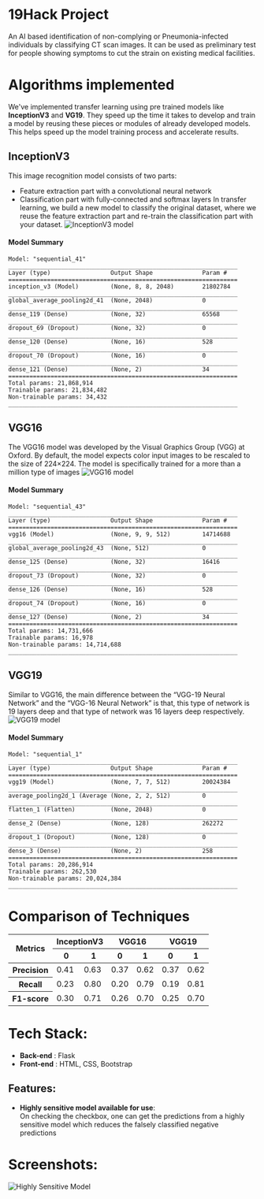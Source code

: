# 19Hack Project
An AI based identification of non-complying or Pneumonia-infected individuals by classifying CT scan images. It can be used as preliminary test for people showing symptoms to cut the strain on existing medical facilities. 

# Algorithms implemented
We've implemented transfer learning using pre trained models like **InceptionV3** and **VG19**. They speed up the time it takes to develop and train a model by reusing these pieces or modules of already developed models. This helps speed up the model training process and accelerate results. 

## InceptionV3
This image recognition model consists of two parts:
 - Feature extraction part with a convolutional neural network
 - Classification part with fully-connected and softmax layers
In transfer learning, we build a new model to classify the original dataset, where we reuse the feature extraction part and re-train the classification part with your dataset.
![InceptionV3 model](https://user-images.githubusercontent.com/40513848/81470679-a7744f80-9209-11ea-87f4-6a0ba1bbf1a5.png)    
#### Model Summary
```
Model: "sequential_41"
_________________________________________________________________
Layer (type)                 Output Shape              Param #   
=================================================================
inception_v3 (Model)         (None, 8, 8, 2048)        21802784  
_________________________________________________________________
global_average_pooling2d_41  (None, 2048)              0         
_________________________________________________________________
dense_119 (Dense)            (None, 32)                65568     
_________________________________________________________________
dropout_69 (Dropout)         (None, 32)                0         
_________________________________________________________________
dense_120 (Dense)            (None, 16)                528       
_________________________________________________________________
dropout_70 (Dropout)         (None, 16)                0         
_________________________________________________________________
dense_121 (Dense)            (None, 2)                 34        
=================================================================
Total params: 21,868,914
Trainable params: 21,834,482
Non-trainable params: 34,432
_________________________________________________________________
```

## VGG16
The VGG16 model was developed by the Visual Graphics Group (VGG) at Oxford. By default, the model expects color input images to be rescaled to the size of 224×224. The model is specifically trained for a more than a million type of images
![VGG16 model](https://user-images.githubusercontent.com/40513848/81470734-08038c80-920a-11ea-8ce9-b0916e1fce3c.png)    
#### Model Summary
```
Model: "sequential_43"
_________________________________________________________________
Layer (type)                 Output Shape              Param #   
=================================================================
vgg16 (Model)                (None, 9, 9, 512)         14714688  
_________________________________________________________________
global_average_pooling2d_43  (None, 512)               0         
_________________________________________________________________
dense_125 (Dense)            (None, 32)                16416     
_________________________________________________________________
dropout_73 (Dropout)         (None, 32)                0         
_________________________________________________________________
dense_126 (Dense)            (None, 16)                528       
_________________________________________________________________
dropout_74 (Dropout)         (None, 16)                0         
_________________________________________________________________
dense_127 (Dense)            (None, 2)                 34        
=================================================================
Total params: 14,731,666
Trainable params: 16,978
Non-trainable params: 14,714,688
_________________________________________________________________
```


## VGG19
Similar to VGG16, the main difference between the “VGG-19 Neural Network” and the “VGG-16 Neural Network” is that, this type of network is 19 layers deep and that type of network was 16 layers deep respectively.
![VGG19 model](https://user-images.githubusercontent.com/40513848/81470765-31bcb380-920a-11ea-8e0c-49245858443d.png)    
#### Model Summary
```
Model: "sequential_1"
_________________________________________________________________
Layer (type)                 Output Shape              Param #   
=================================================================
vgg19 (Model)                (None, 7, 7, 512)         20024384  
_________________________________________________________________
average_pooling2d_1 (Average (None, 2, 2, 512)         0         
_________________________________________________________________
flatten_1 (Flatten)          (None, 2048)              0         
_________________________________________________________________
dense_2 (Dense)              (None, 128)               262272    
_________________________________________________________________
dropout_1 (Dropout)          (None, 128)               0         
_________________________________________________________________
dense_3 (Dense)              (None, 2)                 258       
=================================================================
Total params: 20,286,914
Trainable params: 262,530
Non-trainable params: 20,024,384
_________________________________________________________________
```

# Comparison of Techniques
<table>
    <thead>
        <tr>
            <th rowspan=2>Metrics</th>
            <th colspan=2>InceptionV3</th>
            <th colspan=2>VGG16</th>
            <th colspan=2>VGG19</th>
        </tr>
        <tr>
          <th>0</th>
          <th>1</th>
          <th>0</th>
          <th>1</th>
          <th>0</th>
          <th>1</th>
        </tr>
    </thead>
    <tbody>
        <tr>
            <th>Precision</td>
            <td>0.41</td>
            <td>0.63</td>
            <td>0.37</td>
            <td>0.62</td>
            <td>0.37</td>
            <td>0.62</td>
        </tr>
        <tr>
            <th>Recall</td>
            <td>0.23</td>
            <td>0.80</td>
            <td>0.20</td>
            <td>0.79</td>
            <td>0.19</td>
            <td>0.81</td>
        </tr>
        <tr>
            <th>F1-score</td>
            <td>0.30</td>
            <td>0.71</td>
            <td>0.26</td>
            <td>0.70</td>
            <td>0.25</td>
            <td>0.70</td>
        </tr>
    </tbody>
</table>

# Tech Stack:
- **Back-end** : Flask
- **Front-end** : HTML, CSS, Bootstrap

## Features:
- **Highly sensitive model available for use**:    
On checking the checkbox, one can get the predictions from a highly sensitive model which reduces the falsely classified negative predictions

# Screenshots:
![Highly Sensitive Model](https://user-images.githubusercontent.com/40513848/81507028-01fbd180-9318-11ea-970d-7475b0ba3d70.png)
